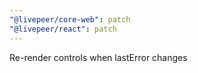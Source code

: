 ```yaml
---
"@livepeer/core-web": patch
"@livepeer/react": patch
---
```


Re-render controls when lastError changes
